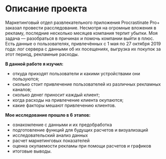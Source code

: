 # Описание проекта

Маркетинговый отдел развлекательного приложения Procrastinate Pro+ заказал провести расследование. Несмотря на огромные вложения в рекламу, последние несколько месяцев компания терпит убытки. Моя задача — разобраться в причинах и помочь компании выйти в плюс. Есть данные о пользователях, привлечённых с 1 мая по 27 октября 2019 года: лог сервера с данными об их посещениях, выгрузка их покупок за этот период, рекламные расходы.

**В данной работе я изучил:**

- откуда приходят пользователи и какими устройствами они пользуются;
- сколько стоит привлечение пользователей из различных рекламных каналов;
- сколько денег приносит каждый клиент;
- когда расходы на привлечение клиента окупаются;
- какие факторы мешают привлечению клиентов.

**Мое исследование прошло в 6 этапов:**

- ознакомление с данными и их предобработка
- подготовление функций для будущих расчетов и визуализаций
- исследовательский анализ данных
- расчет маркетинговых показателей
- оценка окупаемости рекламы при помощи расчетов и графиков
- итоговые выводы.
